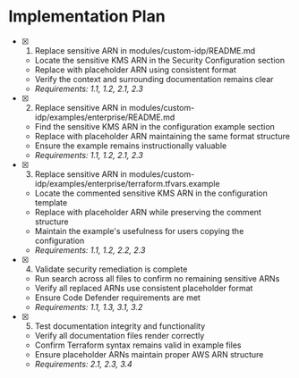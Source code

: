 # Implementation Plan

- [x] 1. Replace sensitive ARN in modules/custom-idp/README.md
  - Locate the sensitive KMS ARN in the Security Configuration section
  - Replace with placeholder ARN using consistent format
  - Verify the context and surrounding documentation remains clear
  - _Requirements: 1.1, 1.2, 2.1, 2.3_

- [x] 2. Replace sensitive ARN in modules/custom-idp/examples/enterprise/README.md
  - Find the sensitive KMS ARN in the configuration example section
  - Replace with placeholder ARN maintaining the same format structure
  - Ensure the example remains instructionally valuable
  - _Requirements: 1.1, 1.2, 2.1, 2.3_

- [x] 3. Replace sensitive ARN in modules/custom-idp/examples/enterprise/terraform.tfvars.example
  - Locate the commented sensitive KMS ARN in the configuration template
  - Replace with placeholder ARN while preserving the comment structure
  - Maintain the example's usefulness for users copying the configuration
  - _Requirements: 1.1, 1.2, 2.2, 2.3_

- [x] 4. Validate security remediation is complete
  - Run search across all files to confirm no remaining sensitive ARNs
  - Verify all replaced ARNs use consistent placeholder format
  - Ensure Code Defender requirements are met
  - _Requirements: 1.1, 1.3, 3.1, 3.2_

- [x] 5. Test documentation integrity and functionality
  - Verify all documentation files render correctly
  - Confirm Terraform syntax remains valid in example files
  - Ensure placeholder ARNs maintain proper AWS ARN structure
  - _Requirements: 2.1, 2.3, 3.4_